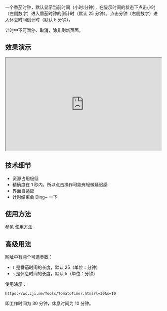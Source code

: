 一个番茄时钟，默认显示当前时间（小时:分钟），在显示时间的状态下点击小时（左侧数字）进入番茄时钟的倒计时（默认 25 分钟），点击分钟（右侧数字）进入休息时间倒计时（默认 5 分钟）。

计时中不可暂停、取消，除非刷新页面。

## 效果演示

<iframe src="https://wo.zji.me/Tools/TomatoTimer.html" width=100% height=300></iframe>

## 技术细节

- 资源占用极低
- 精确度在 1 秒内，所以点击操作可能有轻微延迟感
- 界面自适应
- 计时结束会 Ding~ 一下

## 使用方法

参见 [使用方法](/Tools/WidgetUsage.md)

## 高级用法

网址中有两个可选参数：

- `l` 是番茄时间的长度，默认 25（单位：分钟）
- `s` 是休息时间的长度，默认 5（单位：分钟）

使用演示：

```text
https://wo.zji.me/Tools/TomatoTimer.html?l=30&s=10
```

即工作时间为 30 分钟，休息时间为 10 分钟。